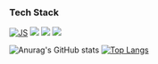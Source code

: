 ### Tech Stack

<!--
**yeschan119/yeschan119** is a ✨ _special_ ✨ repository because its `README.md` (this file) appears on your GitHub profile.

Here are some ideas to get you started:

- 🔭 I’m currently working on ...
- 🌱 I’m currently learning ...
- 👯 I’m looking to collaborate on ...
- 🤔 I’m looking for help with ...
- 💬 Ask me about ...
- 📫 How to reach me: ...
- 😄 Pronouns: ...
- ⚡ Fun fact: ...
-->
[![JS](https://img.shields.io/badge/JavaScript-F7DF1E?style=flat-square&logo=JavaScript&logoColor=black)](github.com/Joowon0220/TODO-List)
<img src="https://img.shields.io/badge/Python-white?style=plastic&logo=Python&logoColor=3776AB"/>
<img src="https://img.shields.io/badge/MySQL-4169E1?style=plastic&logo=MySQL&logoColor=4479A1"/>
<img src="https://img.shields.io/badge/Oracle-000000?style=plastic&logo=Oracle&logoColor=F80000"/>
<br/>

![Anurag's GitHub stats](https://github-readme-stats.vercel.app/api?username=yeschan119&show_icons=true&theme=radical)
[![Top Langs](https://github-readme-stats.vercel.app/api/top-langs/?username=yeschan119)](https://github.com/anuraghazra/github-readme-stats)
